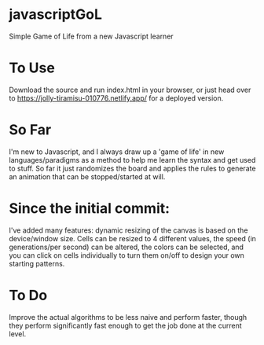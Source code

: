 # javascriptGoL
Simple Game of Life from a new Javascript learner

# To Use
Download the source and run index.html in your browser, or just head over to
https://jolly-tiramisu-010776.netlify.app/ for a deployed version.

# So Far
I'm new to Javascript, and I always draw up a 'game of life' in new languages/paradigms
as a method to help me learn the syntax and get used to stuff. So far it just randomizes
the board and applies the rules to generate an animation that can be stopped/started
at will. 

# Since the initial commit:
I've added many features: dynamic resizing of the canvas is based on the device/window size. Cells can be 
resized to 4 different values, the speed (in generations/per second) can be altered, the colors
can be selected, and you can click on cells individually to turn them on/off to design your own 
starting patterns.

# To Do
Improve the actual algorithms to be less naive and perform faster, though they perform significantly fast enough 
to get the job done at the current level.

